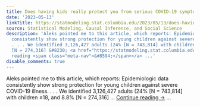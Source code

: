 ```yaml
---
title: Does having kids really protect you from serious COVID‑19 symptoms?
date: '2023-05-13'
linkTitle: https://statmodeling.stat.columbia.edu/2023/05/13/does-having-kids-really-protect-you-from-serious-covid%e2%80%9119-symptoms-2/
source: Statistical Modeling, Causal Inference, and Social Science
description: 'Aleks pointed me to this article, which reports: Epidemiologic data
  consistently show strong protection for young children against severe COVID-19 illness.
  . . . We identified 3,126,427 adults (24% [N = 743,814] with children ≤18, and 8.8%
  [N = 274,316] &#8230; <a href="https://statmodeling.stat.columbia.edu/2023/05/13/does-having-kids-really-protect-you-from-serious-covid%e2%80%9119-symptoms-2/">Continue
  reading <span class="meta-nav">&#8594;</span></a> ...'
disable_comments: true
---
```

Aleks pointed me to this article, which reports: Epidemiologic data consistently show strong protection for young children against severe COVID-19 illness. . . . We identified 3,126,427 adults (24% [N = 743,814] with children ≤18, and 8.8% [N = 274,316] &#8230; <a href="https://statmodeling.stat.columbia.edu/2023/05/13/does-having-kids-really-protect-you-from-serious-covid%e2%80%9119-symptoms-2/">Continue reading <span class="meta-nav">&#8594;</span></a> ...